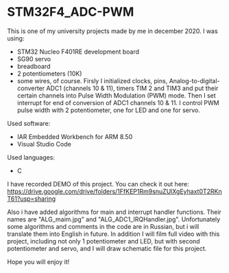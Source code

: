 # STM32F4_ADC-PWM
This is one of my university projects made by me in december 2020. 
I was using: 
- STM32 Nucleo F401RE development board
- SG90 servo
- breadboard
- 2 potentiometers (10K)
- some wires, of course. 
Firsly I initialized clocks, pins, Analog-to-digital-converter ADC1 (channels 10 & 11), timers TIM 2 and TIM3 and put their certain channels into Pulse Width Modulation (PWM) mode.
Then I set interrupt for end of conversion of ADC1 channels 10 & 11.
I control PWM pulse width with 2 potentiometer, one for LED and one for servo.

Used software:
- IAR Embedded Workbench for ARM 8.50
- Visual Studio Code

Used languages:
- C

I have recorded DEMO of this project. You can check it out here: https://drive.google.com/drive/folders/1FfKEP1Rm9snuZUlXgEyhaxt0T2RKnT61?usp=sharing

Also i have added algorithms for main and interrupt handler functions. Their names are "ALG_maim.jpg" and "ALG_ADC1_IRQHandler.jpg".
Unfortunately some algorithms and comments in the code are in Russian, but i will translate them into English in future. In addition I will film full video with this project, including not only 1 potentiometer and LED, but with second potentiometer and servo, and I will draw schematic file for this project.

Hope you will enjoy it!
